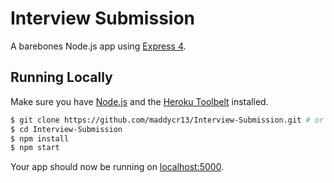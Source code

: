 # Interview Submission

A barebones Node.js app using [Express 4](http://expressjs.com/).

## Running Locally

Make sure you have [Node.js](http://nodejs.org/) and the [Heroku Toolbelt](https://toolbelt.heroku.com/) installed.

```sh
$ git clone https://github.com/maddycr13/Interview-Submission.git # or clone your own fork
$ cd Interview-Submission
$ npm install
$ npm start
```

Your app should now be running on [localhost:5000](http://localhost:5000/).
